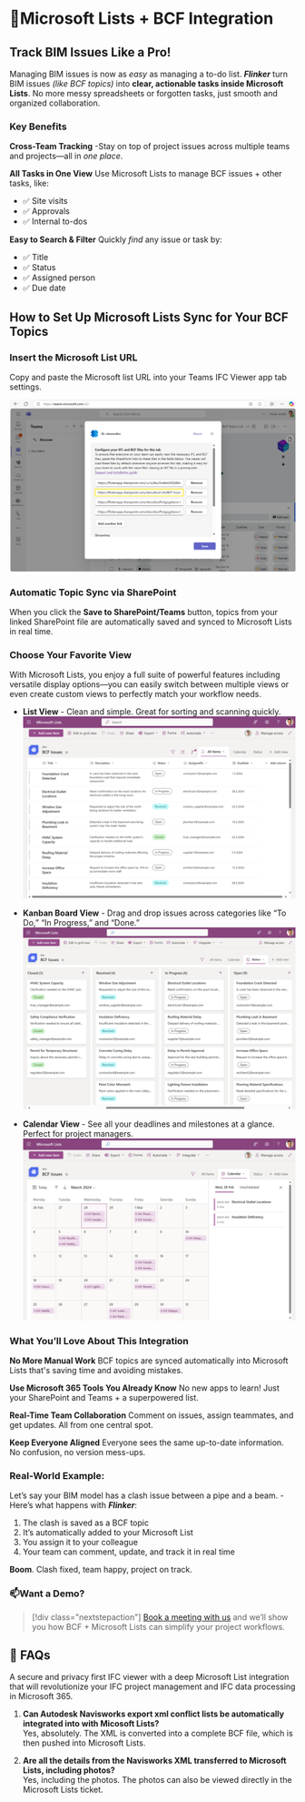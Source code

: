 # 📘Microsoft Lists + BCF Integration

## Track BIM Issues Like a Pro!

Managing BIM issues is now as *easy* as managing a to-do list.
***Flinker*** turn BIM issues *(like BCF topics)* into **clear, actionable tasks inside Microsoft Lists**. No more messy spreadsheets or forgotten tasks, just smooth and organized collaboration.

### Key Benefits 

**Cross-Team Tracking**
-Stay on top of project issues across multiple teams and projects—all in *one place*.

**All Tasks in One View**
Use Microsoft Lists to manage BCF issues + other tasks, like:
- ✅ Site visits
- ✅ Approvals
- ✅ Internal to-dos

**Easy to Search & Filter**
Quickly *find* any issue or task by:
- ✅ Title
- ✅ Status
- ✅ Assigned person
- ✅ Due date

## How to Set Up Microsoft Lists Sync for Your BCF Topics

### Insert the Microsoft List URL
Copy and paste the Microsoft list URL into your Teams IFC Viewer app tab settings. 

![Connect SharePoint List](/_media/connect-sharepoint-list-to-teams-ifc-viewer.png)  

### Automatic Topic Sync via SharePoint
When you click the **Save to SharePoint/Teams** button, topics from your linked SharePoint file are automatically saved and synced to Microsoft Lists in real time.

### Choose Your Favorite View
With Microsoft Lists, you enjoy a full suite of powerful features including versatile display options—you can easily switch between multiple views or even create custom views to perfectly match your workflow needs.

- **List View** - Clean and simple. Great for sorting and scanning quickly.
  ![List Items View](/_media/bcftopics-as-listitems-in-micrsoftlists.png)  

- **Kanban Board View** - Drag and drop issues across categories like “To Do,” “In Progress,” and “Done.”
  ![Kanban Board View](/_media/bcftopics-as-canbanboard-in-micrsoftlists.png)  

- **Calendar View** - See all your deadlines and milestones at a glance. Perfect for project managers.
  ![Calendar View](/_media/bcftopics-as-calendarview-in-micrsoftlists.png)

### What You’ll Love About This Integration

**No More Manual Work** 
 BCF topics are synced automatically into Microsoft Lists that's saving time and avoiding mistakes.

**Use Microsoft 365 Tools You Already Know** 
 No new apps to learn! Just your SharePoint and Teams + a superpowered list.

**Real-Time Team Collaboration** 
 Comment on issues, assign teammates, and get updates. All from one central spot.

**Keep Everyone Aligned** 
Everyone sees the same up-to-date information. No confusion, no version mess-ups.

### Real-World Example:
Let’s say your BIM model has a clash issue between a pipe and a beam.
-Here’s what happens with ***Flinker***:
1. The clash is saved as a BCF topic 
2. It’s automatically added to your Microsoft List 
3. You assign it to your colleague 
4. Your team can comment, update, and track it in real time 

**Boom**. Clash fixed, team happy, project on track.

### 📫Want a Demo?

> [!div class="nextstepaction"]
> [Book a meeting with us](https://outlook.office365.com/book/SupportConsultingonlinemeeting@flinker.app/)  and we’ll show you how BCF + Microsoft Lists can simplify your project workflows.

## 💬 FAQs 

A secure and privacy first IFC viewer with a deep Microsoft List integration that will revolutionize your IFC project management and IFC data processing in Microsoft 365.

1. **Can Autodesk Navisworks export xml conflict lists be automatically integrated into with Micosoft Lists?**  
    Yes, absolutely. The XML is converted into a complete BCF file, which is then pushed into Microsoft Lists.

2. **Are all the details from the Navisworks XML transferred to Microsoft Lists, including photos?**  
    Yes, including the photos. The photos can also be viewed directly in the Microsoft Lists ticket.
